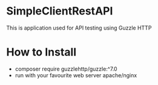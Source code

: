 # SimpleClientRestAPI
This is application used for API testing using Guzzle HTTP

# How to Install
- composer require guzzlehttp/guzzle:^7.0
- run with your favourite web server apache/nginx
